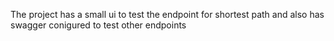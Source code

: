The project has a small ui to test the endpoint for shortest path and also has swagger conigured to test other endpoints
